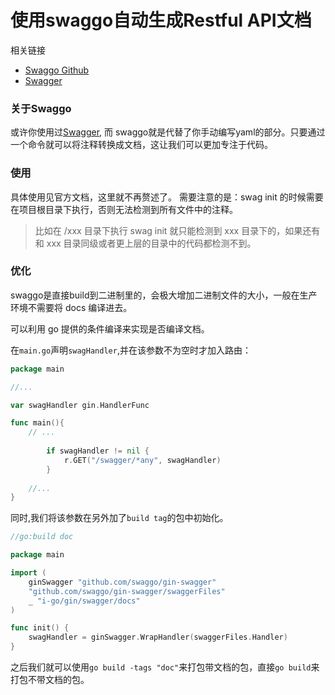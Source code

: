 # 使用swaggo自动生成Restful API文档

相关链接

- [Swaggo Github](https://github.com/swaggo/swag)
- [Swagger]( https://swagger.io/)


### 关于Swaggo

或许你使用过[Swagger](https://swagger.io/), 而 swaggo就是代替了你手动编写yaml的部分。只要通过一个命令就可以将注释转换成文档，这让我们可以更加专注于代码。


### 使用
具体使用见官方文档，这里就不再赘述了。
需要注意的是：swag init 的时候需要在项目根目录下执行，否则无法检测到所有文件中的注释。
> 比如在 /xxx 目录下执行 swag init 就只能检测到 xxx 目录下的，如果还有和 xxx 目录同级或者更上层的目录中的代码都检测不到。

### 优化

swaggo是直接build到二进制里的，会极大增加二进制文件的大小，一般在生产环境不需要将 docs 编译进去。

可以利用 go 提供的条件编译来实现是否编译文档。


在`main.go`声明`swagHandler`,并在该参数不为空时才加入路由：

```go
package main

//...

var swagHandler gin.HandlerFunc

func main(){
    // ...
    
    	if swagHandler != nil {
			r.GET("/swagger/*any", swagHandler)
        }
    
    //...
}
```

同时,我们将该参数在另外加了`build tag`的包中初始化。

```go
//go:build doc

package main

import (
    ginSwagger "github.com/swaggo/gin-swagger"
    "github.com/swaggo/gin-swagger/swaggerFiles"
    _ "i-go/gin/swagger/docs"
)

func init() {
    swagHandler = ginSwagger.WrapHandler(swaggerFiles.Handler)
}

```

之后我们就可以使用`go build -tags "doc"`来打包带文档的包，直接`go build`来打包不带文档的包。



